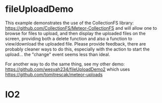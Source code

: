 # fileUploadDemo
This example demonstrates the use of the CollectionFS library:
https://github.com/CollectionFS/Meteor-CollectionFS
and will allow one to browse for files to upload, and then display the uploaded files on the screen, providing both a delete function and also a function to view/download the uploaded file. Please provide feedback, there are probably cleaner ways to do this, especially with the action to start the upload... the "change" event seems less than ideal.

For another way to do the same thing, see my other demo: https://github.com/wesyah234/fileUploadDemo2 which uses https://github.com/tomitrescak/meteor-uploads
# IO2
